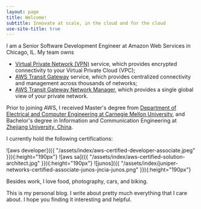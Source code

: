```yaml
---
layout: page
title: Welcome!
subtitle: Innovate at scale, in the cloud and for the cloud
use-site-title: true
---
```


I am a Senior Software Development Engineer at Amazon Web Services in Chicago, IL. My team owns
* [Virtual Private Network (VPN)](http://docs.aws.amazon.com/AmazonVPC/latest/UserGuide/vpn-connections.html) service, which provides encrypted connectivity to your Virtual Private Cloud (VPC);
* [AWS Transit Gateway](https://aws.amazon.com/transit-gateway/) service, which provides centralized connectivity and management across thousands of networks;
* [AWS Transit Gateway Network Manager](https://aws.amazon.com/transit-gateway/network-manager/), which provides a single global view of your private network.

Prior to joining AWS, I received Master's degree from [Department of Electrical and Computer Engineering at Carnegie Mellon University](http://www.ece.cmu.edu/), and Bachelor's degree in Information and Communication Engineering at [Zhejiang University, China](http://www.zju.edu.cn/english/).

I currently hold the following certifications:

![aws developer]({{ "/assets/index/aws-certified-developer-associate.jpeg" }}){:height="190px"}
![aws sa]({{ "/assets/index/aws-certified-solution-architect.jpg" }}){:height="190px"}
![junos]({{ "/assets/index/juniper-networks-certified-associate-junos-jncia-junos.png" }}){:height="190px"}

Besides work, I love food, photography, cars, and biking.

This is my personal blog. I write about pretty much everything that I care about. I hope you finding it interesting and helpful.
